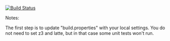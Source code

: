 [![Build
Status](https://travis-ci.org/wimkeir/green.svg?branch=master)](https://travis-ci.org/wimkeir/green.svg?branch=master)

Notes:

The first step is to update "build.properties" with your local
settings.  You do not need to set z3 and latte, but in that case
some unit tests won't run.
   
